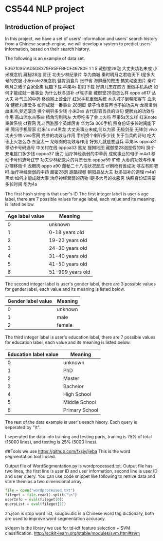 # CS544 NLP project
## Introduction of project
In this project, we have a set of users' information and users' search history from a Chinese search engine, we will develop a system to predict users' information, based on their search history.

The following is an example of data set.

E36710951AD5D8379F85FFBFCF46780E	1	1	5	藏御堂28泡	大丈夫功名未成	小米概念机	藏秘28泡	贾汪	功夫少林纪录片	华为商城	秦时明月之君临天下	l是多大号的衣服	小米note2概念机	健胃消食片	张书省	海鲜菇的做法	搞笑动态图片	秦时明月之诸子百家全集	优酷下载	苹果4s	扣扣下载	好男儿志在四方	重做手机系统	如何才能成就一番事业	为什么秋冬进补	cf陈子豪	藏御堂28泡怎么样	oppo a617	丛大夫	补气血的中药	移动网上营业厅	红米手机重做系统	木头城子到朝阳客车	血未冷	健脾丸康爱多	如何成就一番事业	28泡脚	章子怡发誓再也不拍功夫片	龙泉宝剑	血未冷,梦还滚烫	换个喇叭多少钱	小米2es	古代形容当兵的诗句	健脾丸的功效与作用	高山流水古筝曲	杨角沟到喀左	大枣吃多了会上火吗	苹果5s怎么样	红米note重做系统	cf官网	乱斗西游那个英雄厉害	华为5a	360手机	照身份证多长时间能下来	腾讯手机管家	红米1s	m4黑龙	大丈夫事业未成,何以为家	无极剑圣	无锋剑	vivo	功夫少林	vivo官网	党参的功效与作用	手机换个喇叭多少钱	关于当兵的诗句	吃大枣上火怎么办	东皇太一	龙眼肉的功效与作用	好男儿就是要当兵	苹果5s	oppoa31	移动卡号码选号	中关村在线	oppoa33	黑龙	搜狗地图	藏御堂28泡是假的吗	换个充电接口多少钱	oppoa37	唐刀	治疗神经衰弱的中草药	成就事业的句子	m4a1	移动卡号码选号辽宁	功夫少林纪录片的背景音乐	oppoa59	旷修	大枣的功效与作用	办理移动卡	龙眼肉	oppo a90	藏秘二十八泡状况反应	cf刷枪有谁成功	喀左有网吧吗	治疗神经衰弱的中药	藏密28泡	跑酷视频	朝阳县丛大夫	秋冬进补的道理	m4a1黑龙	如何才能成就大事	治疗神经衰弱的药物	l是多大号的衣服男	快照身份证需要多长时间	华为4a

The first hash string is that user's ID
The first integer label is user's age label, there are 7 possible values for age label, each value and its meaning is listed below.

| Age label value | Meaning          |
| ----------------| -----------------|
| 0               | unknown          |
| 1               | 0-18 years old   |
| 2               | 19-23 years old  |
| 3               | 24-30 years old  |
| 4               | 31-40 years old  |
| 5               | 41-50 years old  |
| 6               | 51-999 years old |

The second integer label is user's gender label, there are 3 possible values for gender label, each value and its meaning is listed below.

| Gender label value| Meaning |
| ------------------| --------|
| 0                 | unknown |
| 1                 | male    |
| 2                 | female  |

The third integer label is user's education label, there are 7 possible values for education label, each value and its meaning is listed below.

| Education label value| Meaning       |
| ---------------------| --------------|
| 0                    | unknown       |
| 1                    | PhD           |
| 2                    | Master        |
| 3                    | Bachelor      |
| 4                    | High School   |
| 5                    | Middle School |
| 6                    | Primary School|

The rest of the data example is user's seach hisory. Each query is seperated by "\t".

I seperated the data into training and testing parts, traning is 75% of total (15000 lines), and testing is 25% (5000 lines).

##Tools we use
https://github.com/fxsjy/jieba This is the word segmentation tool I used.

Output file of WordSegmentation.py is wordprocessed.txt. Output file has two lines, the first line is user ID and user information, second line is user ID and user query. You can use code snippet like following to retrive data and store them as a two dimensional array.
```Python
file = open("wordprocessed.txt")
fileget = file.read().split("\n")
userInfo = eval(fileget[0])
queryList = eval(fileget[1])
```

zh.json is stop word list, sougou.dic is a Chinese word tag dictionary, both are used to improve word segmentation accuracy.

sklearn is the library we use for td-idf feature selection + SVM classification. http://scikit-learn.org/stable/modules/svm.html#svm
